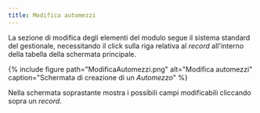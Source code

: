 ```yaml
---
title: Modifica automezzi
---
```


La sezione di modifica degli elementi del modulo segue il sistema standard del gestionale, necessitando il click sulla riga relativa al *record* all'interno della tabella della schermata principale.

{% include figure path="ModificaAutomezzi.png" alt="Modifica automezzi" caption="Schermata di creazione di un *Automezzo*" %}

Nella schermata soprastante mostra i possibili campi modificabili cliccando sopra un *record*.